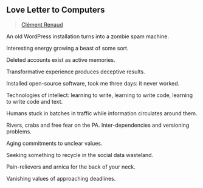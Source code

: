 ## Love Letter to Computers

> [Clément Renaud](../appendix/attributions.html#clement-renaud)

An old WordPress installation turns into a zombie spam machine.

Interesting energy growing a beast of some sort.

Deleted accounts exist as active memories.

Transformative experience produces deceptive results.

Installed open-source software, took me three days: it never worked.

Technologies of intellect: learning to write, learning to write code, learning to write code and text.

Humans stuck in batches in traffic while information circulates around them.

Rivers, crabs and free fear on the PA. Inter-dependencies and versioning problems.

Aging commitments to unclear values.

Seeking something to recycle in the social data wasteland.

Pain-relievers and arnica for the back of your neck.

Vanishing values of approaching deadlines.
